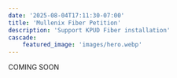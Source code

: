 ```yaml
---
date: '2025-08-04T17:11:30-07:00'
title: 'Mullenix Fiber Petition'
description: 'Support KPUD Fiber installation'
cascade:
    featured_image: 'images/hero.webp'
---
```


COMING SOON